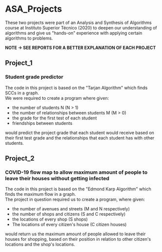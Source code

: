 # ASA_Projects

These two projects were part of an Analysis and Synthesis of Algorithms course at Instituto Superior Técnico (2020) to deepen our understanding of algorithms and give us "hands-on" experience with applying certain algorithms to problems.

**NOTE -> SEE REPORTS FOR A BETTER EXPLANATION OF EACH PROJECT**

## Project_1
### Student grade predictor

The code in this project is based on the "Tarjan Algorithm" which finds SCCs in a graph. <br>
We were required to create a program where given:

- the number of students N (N > 1)
- the number of relationships between students M (M > 0)
- the grade for the first test of each student
- friendships between students

would predict the project grade that each student would receive based on their first test grade and the relationships that each student has with other students.

## Project_2
### COVID-19 flow map to allow maximum amount of people to leave their houses without getting infected

The code in this project is based on the "Edmond Karp Algorithm" which finds the maximum flow in a graph. <br>
The project in question required us to create a program, where given:

- the number of avenues and streets (M and N respectively)
- the number of shops and citizens (S and C respectively)
- the locations of every shop (S shops)
- The locations of every citizen's house (C citizen houses)

would return us the maximum amount of people allowed to leave their houses for shopping, based on their position in relation to other citizen's locations and the shop's locations.

